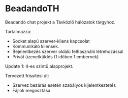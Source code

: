# BeadandoTH
Beadandó chat projekt a Távközlő hálózatok tárgyhoz.

Tartalmazza:
 - Socket alapú szerver-kliens kapcsolat
 - Kommunikáló kliensek.
 - Bejelentkezés szerver oldalú felhasználó létrehozással
 - Privát üzenetküldés (1 időben 1 embernek)

Update 1:
4-es szintű alapprojekt.

Tervezett frissítési út:
 - Szervez bezárás esetén szabályos kijelentkeztetés
 - Fájlok megosztása.
